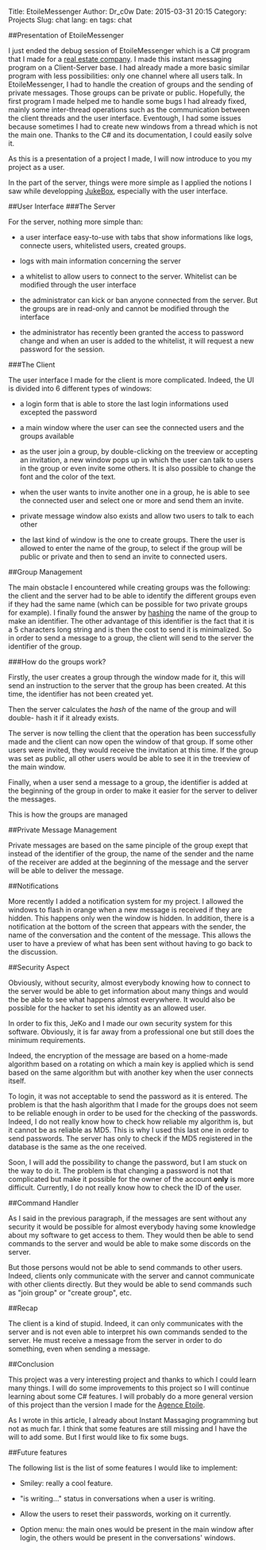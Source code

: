 Title: EtoileMessenger
Author: Dr_c0w
Date: 2015-03-31 20:15
Category: Projects
Slug: chat
lang: en
tags: chat

##Presentation of EtoileMessenger

I just ended the debug session of EtoileMessenger which is a C\# program that I
made for a [real estate company](http://agence-etoile.com/en). I made this 
instant messaging program on a Client-Server base. I had already made a more
basic similar program with less possibilities: only one channel where all users
talk. In EtoileMessenger, I had to handle the creation of groups and the sending
of private messages. Those groups can be private or public. Hopefully, the first
program I made helped me to handle some bugs I had already fixed, mainly some
inter-thread operations such as the communication between the client threads
and the user interface. Eventough, I had some issues because sometimes I had
to create new windows from a thread which is not the main one. Thanks to the C\#
and its documentation, I could easily solve it.

As this is a presentation of a project I made, I will now introduce to you
my project as a user.

In the part of the server, things were more simple as I applied the notions
I saw while developping [JukeBox]({filename}jukebox_en.md), especially with
the user interface.

##User Interface
###The Server

For the server, nothing more simple than:

* a user interface easy-to-use with tabs that show informations like logs,
connecte users, whitelisted users, created groups.

* logs with main information concerning the server

* a whitelist to allow users to connect to the server. Whitelist can be
modified through the user interface

* the administrator can kick or ban anyone connected from the server.
But the groups are in read-only and cannot be modified through the interface

* the administrator has recently been granted the access to password change
and when an user is added to the whitelist, it will request a new password for
the session.

###The Client

The user interface I made for the client is more complicated. Indeed,
the UI is divided into 6 different types of windows:

* a login form that is able to store the last login informations used excepted
the password

* a main window where the user can see the connected users and the groups available

* as the user join a group, by double-clicking on the treeview or accepting an 
invitation, a new window pops up in which the user can talk to users in the 
group or even invite some others. It is also possible to change the font and 
the color of the text.

* when the user wants to invite another one in a group, he is able to see the
connected user and select one or more and send them an invite.

* private message window also exists and allow two users to talk to each other

* the last kind of window is the one to create groups. There the user is allowed
to enter the name of the group, to select if the group will be public or private
and then to send an invite to connected users.

##Group Management

The main obstacle I encountered while creating groups was the following: the
client and the server had to be able to identify the different groups even if
they had the same name (which can be possible for two private groups for example).
I finally found the answer by [hashing]({filename}jukebox_en.md) the name of the 
group to make an identifier. The other advantage of this identifier is the fact
that it is a 5 characters long string and is then the cost to send it is 
minimalized. So in order to send a message to a group, the client will send to
the server the identifier of the group.

###How do the groups work?

Firstly, the user creates a group through the window made for it, this will
send an instruction to the server that the group has been created. At this 
time, the identifier has not been created yet.

Then the server calculates the *hash* of the name of the group and will double-
hash it if it already exists.

The server is now telling the client that the operation has been successfully
made and the client can now open the window of that group. If some other users
were invited, they would receive the invitation at this time. If the group was
set as public, all other users would be able to see it in the treeview of the
main window.

Finally, when a user send a message to a group, the identifier is added at the
beginning of the group in order to make it easier for the server to deliver the
messages.

This is how the groups are managed

##Private Message Management

Private messages are based on the same pinciple of the group exept that instead
of the identifier of the group, the name of the sender and the name of the 
receiver are added at the beginning of the message and the server will be able
to deliver the message.

##Notifications

More recently I added a notification system for my project. I allowed the 
windows to flash in orange when a new message is received if they are hidden.
This happens only wen the window is hidden. In addition, there is a notification
at the bottom of the screen that appears with the sender, the name of the
conversation and the content of the message. This allows the user to have a
preview of what has been sent without having to go back to the discussion.

##Security Aspect

Obviously, without security, almost everybody knowing how to connect to the 
server would be able to get information about many things and would the be able
to see what happens almost everywhere. It would also be possible for the hacker
to set his identity as an allowed user.

In order to fix this, JeKo and I made our own security system for this software.
Obviously, it is far away from a professional one but still does the minimum
requirements.

Indeed, the encryption of the message are based on a home-made algorithm based
on a rotating on which a main key is applied which is send based on the same
algorithm but with another key when the user connects itself.

To login, it was not acceptable to send the password as it is entered. The
problem is that the hash algorithm that I made for the groups does not seem
to be reliable enough in order to be used for the checking of the passwords.
Indeed, I do not really know how to check how reliable my algorithm is, but
it cannot be as reliable as MD5. This is why I used this last one in order
to send passwords. The server has only to check if the MD5 registered in the
database is the same as the one received.

Soon, I will add the possibility to change the password, but I am stuck
on the way to do it. The problem is that changing a password is not that
complicated but make it possible for the owner of the account **only** is
more difficult. Currently, I do not really know how to check the ID of the
user.

##Command Handler

As I said in the previous paragraph, if the messages are sent without any 
security it would be possible for almost everybody having some knowledge
about my software to get access to them. They would then be able to send
commands to the server and would be able to make some discords on the server.

But those persons would not be able to send commands to other users. Indeed,
clients only communicate with the server and cannot communicate with other 
clients directly. But they would be able to send commands such as "join group"
or "create group", etc. 

##Recap

The client is a kind of stupid. Indeed, it can only communicates with the 
server and is not even able to interpret his own commands sended to the server.
He must receive a message from the server in order to do something, even when
sending a message.

##Conclusion

This project was a very interesting project and thanks to which I could learn
many things. I will do some improvements to this project so I will continue 
learning about some C\# features. I will probably do a more general version
of this project than the version I made for the 
[Agence Etoile](http://agence-etoile.com/en). 

As I wrote in this article, I already about Instant Massaging programming but
not as much far. I think that some features are still missing and I have the 
will to add some. But I first would like to fix some bugs.

##Future features

The following list is the list of some features I would like to implement:

* Smiley: really a cool feature.

* "is writing..." status in conversations when a user is writing.

* Allow the users to reset their passwords, working on it currently.

* Option menu: the main ones would be present in the main window after
login, the others would be present in the conversations' windows.

